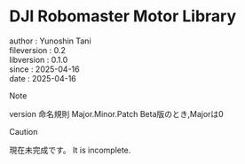 # DJI Robomaster Motor Library
author      : Yunoshin Tani  
fileversion : 0.2  
libversion  : 0.1.0  
since       : 2025-04-16  
date        : 2025-04-16  

> [!NOTE]
> version 命名規則
> Major.Minor.Patch
> Beta版のとき,Majorは0

> [!CAUTION]
> 現在未完成です。
> It is incomplete.
